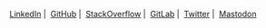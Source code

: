 <a href="https://linkedin.com/in/gregbrener">LinkedIn</a>&nbsp;|&nbsp;
<a href="https://github.com/gbrener">GitHub</a>&nbsp;|&nbsp;
<a href="https://stackoverflow.com/users/2467140">StackOverflow</a>&nbsp;|&nbsp;
<a href="https://gitlab.com/gbrener">GitLab</a>&nbsp;|&nbsp;
<a href="https://twitter.com/greg_brener">Twitter</a>&nbsp;|&nbsp;
<a rel="me" href="https://mastodon.social/@gregbrener">Mastodon</a>    
